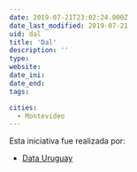```yaml
---
date: 2019-07-21T23:02:24.000Z
date_last_modified: 2019-07-21
uid: dal
title: 'Dal'
description: ''
type: 
website: 
date_ini: 
date_end: 
tags:

cities: 
  - Montevideo
---
```


Esta iniciativa fue realizada por:

- [Data Uruguay](/organizaciones/data-uruguay)
